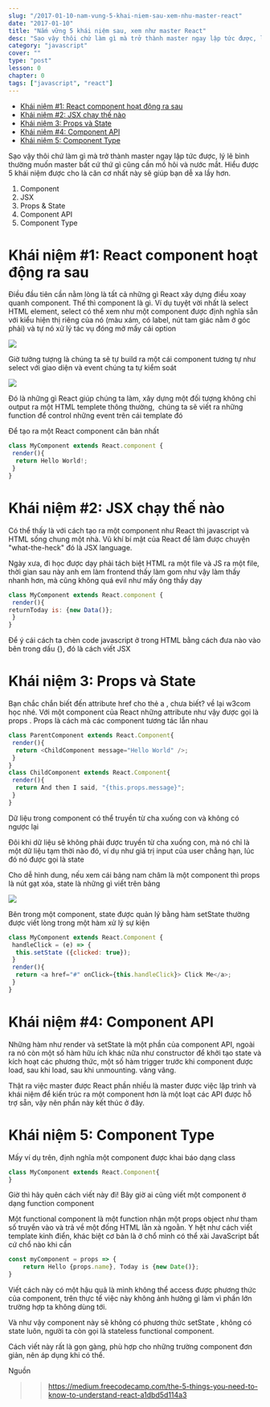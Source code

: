 ```yaml
---
slug: "/2017-01-10-nam-vung-5-khai-niem-sau-xem-nhu-master-react"
date: "2017-01-10"
title: "Nắm vững 5 khái niệm sau, xem như master React"
desc: "Sạo vậy thôi chứ làm gì mà trở thành master ngay lập tức được, lý lẽ bình thường muốn master bất cứ thứ gì cũng cần mồ hôi và nước mắt. Hiểu được 5 khái niệm được cho là căn cơ nhất này sẽ giúp bạn dễ xa lầy hơn."
category: "javascript"
cover: ""
type: "post"
lesson: 0
chapter: 0
tags: ["javascript", "react"]
---
```


<!-- TOC -->

- [Khái niệm #1: React component hoạt động ra sau](#khái-niệm-1-react-component-hoạt-động-ra-sau)
- [Khái niệm #2: JSX chạy thế nào](#khái-niệm-2-jsx-chạy-thế-nào)
- [Khái niệm 3: Props và State](#khái-niệm-3-props-và-state)
- [Khái niệm #4: Component API](#khái-niệm-4-component-api)
- [Khái niệm 5: Component Type](#khái-niệm-5-component-type)

<!-- /TOC -->

Sạo vậy thôi chứ làm gì mà trở thành master ngay lập tức được, lý lẽ bình thường muốn master bất cứ thứ gì cũng cần mồ hôi và nước mắt. Hiểu được 5 khái niệm được cho là căn cơ nhất này sẽ giúp bạn dễ xa lầy hơn.

1. Component
2. JSX
3. Props & State
4. Component API
5. Component Type

# Khái niệm #1: React component hoạt động ra sau

Điều đầu tiên cần nằm lòng là tất cả những gì React xây dựng điều xoay quanh component. Thế thì component là gì. Ví dụ tuyệt vời nhất là select HTML element, select có thể xem như một component được định nghĩa sẵn với kiểu hiện thị riêng của nó (màu xám, có label, nút tam giác nằm ở góc phải) và tự nó xử lý tác vụ đóng mở mấy cái option

![](https://img.readitlater.com/i/cdn-images-1.medium.com/max/800/1*dPxDcCmCItzEyQuPpHOS3Q/RS/w704.gif)

Giờ tưởng tượng là chúng ta sẽ tự build ra một cái component tương tự như select với giao diện và event chúng ta tự kiểm soát

![](https://img.readitlater.com/i/cdn-images-1.medium.com/max/800/1*AZ2IbiM4WskvgvIyhq6qPA/RS/w704.gif)

Đó là những gì React giúp chúng ta làm, xây dựng một đối tượng không chỉ output ra một HTML templete thông thường,  chúng ta sẽ viết ra những function để control những event trên cái template đó

Để tạo ra một React component căn bản nhất

```js
class MyComponent extends React.component {
 render(){
  return Hello World!;
 }
}
```

#  Khái niệm #2: JSX chạy thế nào

Có thể thấy là với cách tạo ra một component như React thì javascript và HTML sống chung một nhà. Vũ khí bí mật của React để làm được chuyện "what-the-heck" đó là JSX language.

Ngày xưa, đi học được dạy phải tách biệt HTML ra một file và JS ra một file, thời gian sau này anh em làm frontend thấy làm gom như vậy làm thấy nhanh hơn, mà cũng không quá evil như mấy ông thầy dạy

```js
class MyComponent extends React.component {
 render(){
returnToday is: {new Data()};
 }
}
```

Để ý cái cách ta chèn code javascript ở trong HTML bằng cách đưa nào vào bên trong dấu {}, đó là cách viết JSX

# Khái niệm 3: Props và State

Bạn chắc chắn biết đến attribute href cho thẻ a , chưa biết? về lại w3com học nhé. Với một component của React những attribute như vậy được gọi là props . Props là cách mà các component tương tác lẫn nhau

```js
class ParentComponent extends React.Component{
 render(){
  return <ChildComponent message="Hello World" />;
 }
}
class ChildComponent extends React.Component{
 render(){
  return And then I said, "{this.props.message}";
 }
}
```

Dữ liệu trong component có thể truyền từ cha xuống con và không có ngược lại

Đôi khi dữ liệu sẽ không phải được truyền từ cha xuống con, mà nó chỉ là một dữ liệu tạm thời nào đó, ví dụ như giá trị input của user chẳng hạn, lúc đó nó được gọi là state

Cho dễ hình dung, nếu xem cái bảng nam châm là một component thì props là nút gạt xóa, state là những gì viết trên bảng

![](https://img.readitlater.com/i/cdn-images-1.medium.com/max/1000/1*aYxNrkwkAPwIoGc0-3k_Ug/RS/w704.jpeg)

Bên trong một component, state được quản lý bằng hàm setState thường được viết lòng trong một hàm xử lý sự kiện

```js
class MyComponent extends React.Component {
 handleClick = (e) => {
  this.setState ({clicked: true});
 }
 render(){
  return <a href="#" onClick={this.handleClick}> Click Me</a>;
 }
}
```

# Khái niệm #4: Component API

Những hàm như render và setState là một phần của component API, ngoài ra nó còn một số hàm hữu ích khác nữa như constructor để khởi tạo state và kích hoạt các phương thức, một số hàm trigger trước khi component được load, sau khi load, sau khi unmounting. vâng vâng.

Thật ra việc master được React phần nhiều là master được việc lập trình và khái niệm để kiến trúc ra một component hơn là một loạt các API được hỗ trợ sẵn, vậy nên phần này kết thúc ở đây.

# Khái niệm 5: Component Type

Mấy ví dụ trên, định nghĩa một component được khai báo dạng class

```js
class MyComponent extends React.Component{
}
```

Giờ thì hãy quên cách viết này đi! Bây giờ ai cũng viết một component ở dạng function component

Một functional component là một function nhận một props object như tham số truyền vào và trả về một đống HTML lằn xà ngoằn. Y hệt như cách viết template kinh điển, khác biệt cơ bản là ở chổ mình có thể xài JavaScript bất cứ chổ nào khi cần

```js
const myComponent = props => {
    return Hello {props.name}, Today is {new Date()};
}
```

Viết cách này có một hậu quả là mình không thể access được phương thức của component, trên thực tế việc này không ảnh hưởng gì làm vì phần lớn trường hợp ta không dùng tới.

Và như vậy component này sẽ không có phương thức setState , không có state luôn, người ta còn gọi là stateless functional component.

Cách viết này rất là gọn gàng, phù hợp cho những trường component đơn giản, nên áp dụng khi có thể.

Nguồn

>> https://medium.freecodecamp.com/the-5-things-you-need-to-know-to-understand-react-a1dbd5d114a3